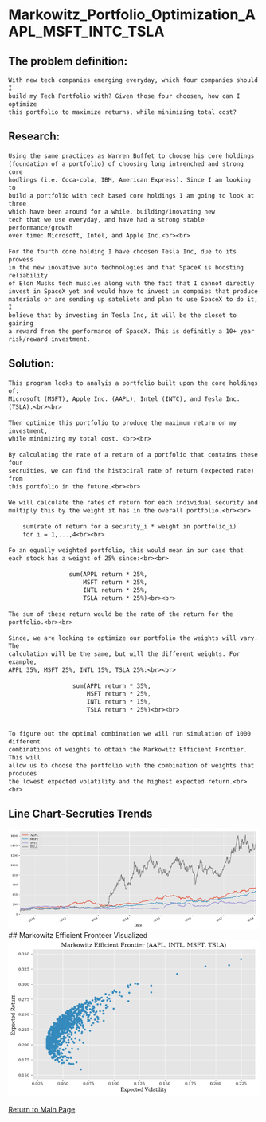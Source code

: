 # Markowitz_Portfolio_Optimization_AAPL_MSFT_INTC_TSLA

## The problem definition: 
    With new tech companies emerging everyday, which four companies should I
    build my Tech Portfolio with? Given those four choosen, how can I optimize
    this portfolio to maximize returns, while minimizing total cost?

## Research:
    Using the same practices as Warren Buffet to choose his core holdings
    (foundation of a portfolio) of choosing long intrenched and strong core
    hodlings (i.e. Coca-cola, IBM, American Express). Since I am looking to 
    build a portfolio with tech based core holdings I am going to look at three
    which have been around for a while, building/inovating new
    tech that we use everyday, and have had a strong stable performance/growth 
    over time: Microsoft, Intel, and Apple Inc.<br><br>
    
    For the fourth core holding I have choosen Tesla Inc, due to its prowess 
    in the new inovative auto technologies and that SpaceX is boosting reliability
    of Elon Musks tech muscles along with the fact that I cannot directly 
    invest in SpaceX yet and would have to invest in compaies that produce
    materials or are sending up sateliets and plan to use SpaceX to do it, I 
    believe that by investing in Tesla Inc, it will be the closet to gaining
    a reward from the performance of SpaceX. This is definitly a 10+ year 
    risk/reward investment. 
    
## Solution:
    This program looks to analyis a portfolio built upon the core holdings of:
    Microsoft (MSFT), Apple Inc. (AAPL), Intel (INTC), and Tesla Inc. (TSLA).<br><br>
    
    Then optimize this portfolio to produce the maximum return on my investment,
    while minimizing my total cost. <br><br>
    
    By calculating the rate of a return of a portfolio that contains these four
    secruities, we can find the histociral rate of return (expected rate) from 
    this portfolio in the future.<br><br> 
    
    We will calculate the rates of return for each individual security and
    multiply this by the weight it has in the overall portfolio.<br><br> 
        
        sum(rate of return for a security_i * weight in portfolio_i)
        for i = 1,...,4<br><br>
    
    Fo an equally weighted portfolio, this would mean in our case that
    each stock has a weight of 25% since:<br><br>
        
                     sum(APPL return * 25%,
                         MSFT return * 25%,
                         INTL return * 25%,
                         TSLA return * 25%)<br><br>
                        
    The sum of these return would be the rate of the return for the portfolio.<br><br>
    
    Since, we are looking to optimize our portfolio the weights will vary. The
    calculation will be the same, but will the different weights. For example,
    APPL 35%, MSFT 25%, INTL 15%, TSLA 25%:<br><br>
              
                      sum(APPL return * 35%,
                          MSFT return * 25%,
                          INTL return * 15%,
                          TSLA return * 25%)<br><br>
                          
                          
    To figure out the optimal combination we will run simulation of 1000 different 
    combinations of weights to obtain the Markowitz Efficient Frontier. This will 
    allow us to choose the portfolio with the combination of weights that produces
    the lowest expected volatility and the highest expected return.<br><br>
    
    
## Line Chart-Secruties Trends
<img src="Line-Chart-Compare-Behavior.png">
## Markowitz Efficient Fronteer Visualized
<img src="Markowitz-Efficient-Frontier.png">
<br><br>
<a href="https://obrianbl.github.io/">Return to Main Page</a>
